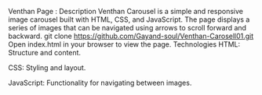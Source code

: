 Venthan Page :
Description
Venthan Carousel is a simple and responsive image carousel built with HTML, CSS, and JavaScript. The page displays a series of images that can be navigated using arrows to scroll forward and backward.
git clone https://github.com/Gayand-soul/Venthan-Carosell01.git
Open index.html in your browser to view the page.
Technologies
HTML: Structure and content.

CSS: Styling and layout.

JavaScript: Functionality for navigating between images.
